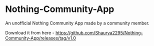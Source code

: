 # Nothing-Community-App
An unofficial Nothing Community App made by a community member.

Download it from here - 
https://github.com/Shaurya2295/Nothing-Community-App/releases/tag/v1.0
